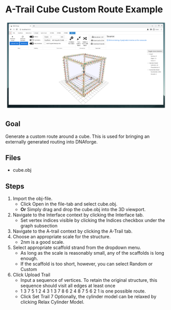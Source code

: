 # A-Trail Cube Custom Route Example

![screenshot](screenshot.png "Result")

## Goal
Generate a custom route around a cube. This is used for bringing an externally generated routing into DNAforge.

## Files
* cube.obj

## Steps
1. Import the obj-file.
    * Click Open in the file-tab and select cube.obj.
    * **Or** Simply drag and drop the cube.obj into the 3D viewport.
2. Navigate to the Interface context by clicking the Interface tab.
    * Set vertex indices visible by clicking the Indices checkbox under the graph subsection
3. Navigate to the A-trail context by clicking the A-Trail tab.
4. Choose an appropriate scale for the structure.
    * 2nm is a good scale.
5. Select appropriate scaffold strand from the dropdown menu.
    * As long as the scale is reasonably small, any of the scaffolds is long enough.
    * If the scaffold is too short, however, you can select Random or Custom
6. Click Upload Trail
    * Input a sequence of vertices. To retain the original structure, this sequence should visit all edges at least once
    * 1 3 7 5 1 2 4 3 1 3 7 8 6 2 4 8 7 5 6 2 1 is one possible route.
    * Click Set Trail
7 Optionally, the cylinder model can be relaxed by clicking Relax Cylinder Model.
